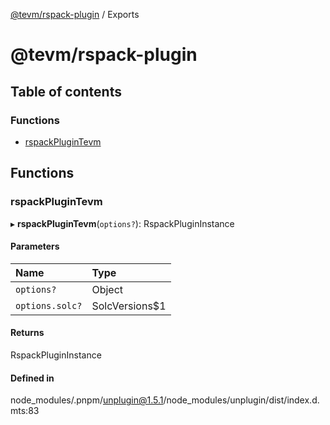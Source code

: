 [@tevm/rspack-plugin](README.md) / Exports

# @tevm/rspack-plugin

## Table of contents

### Functions

- [rspackPluginTevm](undefined)

## Functions

### rspackPluginTevm

▸ **rspackPluginTevm**(`options?`): RspackPluginInstance

#### Parameters

| Name | Type |
| :------ | :------ |
| `options?` | Object |
| `options.solc?` | SolcVersions$1 |

#### Returns

RspackPluginInstance

#### Defined in

node_modules/.pnpm/unplugin@1.5.1/node_modules/unplugin/dist/index.d.mts:83

